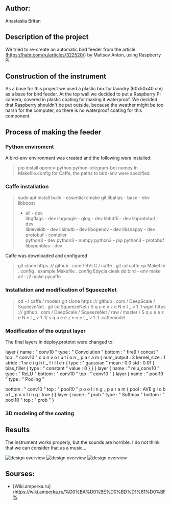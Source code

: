 ## Author:
Anastasiia Britan

## Description of the project

We tried to re-create an automatic bird feeder from the article (https://habr.com/ru/articles/322520/) by Maltsev Anton, using Raspberry Pi.

## Construction of the instrument

As a base for this project we used a plastic box for laundry (60x50x40 cm) as a base for bird feeder. At the top wall we decided to put a Raspberry Pi camera, covered in plastic coating for making it waterproof. We decided that Raspberry shouldn't be put outside, because the weather might be too harsh for the computer, so there is no waterproof coating for this component.


## Process of making the feeder


### Python enviroment
A bird-env environment was created and the following were installed:

> pip install opencv-python python-telegram-bot numpy
> In Makefile.config for Caffe, the paths to bird-env were specified.

### Caffe installation

> sudo apt install build - essential cmake git libatlas - base - dev libboost
> - all - dev \
> libgflags - dev libgoogle - glog - dev libhdf5 - dev libprotobuf - dev \
> libleveldb - dev liblmdb - dev libopencv - dev libsnappy - dev protobuf -
> compiler \
> python3 - dev python3 - numpy python3 - pip python3 - protobuf libopenblas -
> dev

Caffe was downloaded and configured

> git clone https :// github . com / BVLC / caffe . git
> cd caffe
> cp Makefile . config . example Makefile . config
> Edycja cieek do bird - env
> make all - j2
> make pycaffe

### Installation and modification of SqueezeNet
> cd ~/ caffe / models
> git clone https :// github . com / DeepScale / SqueezeNet . git
> cd SqueezeNet / S q u e e z e N e t _ v 1 .1
> wget https :// github . com / DeepScale / SqueezeNet / raw / master / S q u e e z e N e t _ v 1
> .1/ s q u e e z e n e t _ v 1 .1. caffemodel

### Modification of the output layer

The final layers in deploy.prototxt were changed to:

layer {
name : " conv10 "
type : " Convolution "
bottom : " fire9 / concat "
top : " conv10 "
c o n v o l u t i o n _ p a r a m {
num_output : 3
kernel_size : 1
stride : 1
w e i g h t _ f i l l e r {
type : " gaussian "
mean : 0.0
std : 0.01
}
bias_filler {
type : " constant "
value : 0
}
}
}
layer {
name : " relu_conv10 "
type : " ReLU "
bottom : " conv10 "
top : " conv10 "
}
layer {
name : " pool10 "
type : " Pooling "

bottom : " conv10 "
top : " pool10 "
p o o l i n g _ p a r a m {
pool : AVE
g l o b a l _ p o o l i n g : true
}
}
layer {
name : " prob "
type : " Softmax "
bottom : " pool10 "
top : " prob "
}

### 3D modeling of the coating





## Results

The instrument works properly, but the sounds are horrible. I do not think that we can consider that as a music...

![design overview](IMG_2967.jpeg) 
![design overview](IMG_2968.jpeg) 
![design overview](IMG_2969.jpeg) 

## Sourses:
- [Wiki.amperka.ru] (https://wiki.amperka.ru/%D0%BA%D0%BE%D0%BD%D1%81%D0%BF%

